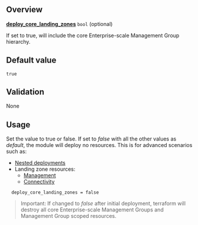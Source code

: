 <!-- markdownlint-disable first-line-h1 -->
## Overview

[**deploy_core_landing_zones**](#overview) `bool` (optional)

If set to true, will include the core Enterprise-scale Management Group hierarchy.

## Default value

`true`

## Validation

None

## Usage

Set the value to true or false.
If set to _false_ with all the other values as _default_, the module will deploy no resources.
This is for advanced scenarios such as:

- [Nested deployments][wiki_deploy_using_module_nesting]
- Landing zone resources:
  - [Management][wiki_management_resources]
  - [Connectivity][wiki_connectivity_resources]

```hcl
  deploy_core_landing_zones = false
```

> Important: If changed to _false_ after initial deployment, terraform will destroy all core Enterprise-scale Management Groups and Management Group scoped resources.

[//]: # "************************"
[//]: # "INSERT LINK LABELS BELOW"
[//]: # "************************"

[this_page]: # "Link for the current page."

[wiki_management_resources]:        ./%5BUser-Guide%5D-Management-Resources "Wiki - Management Resources"
[wiki_connectivity_resources]:      ./%5BUser-Guide%5D-Connectivity-Resources "Wiki - Connectivity Resources"
[wiki_deploy_using_module_nesting]: ./%5BExamples%5D-Deploy-Using-Module-Nesting "Wiki - Deploy Using Module Nesting"
